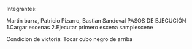 Integrantes:

Martin barra, Patricio Pizarro, Bastian Sandoval
PASOS DE EJECUCIÓN
1.Cargar escenas
2.Ejecutar primero escena samplescene

Condicion de victoria: Tocar cubo negro de arriba
